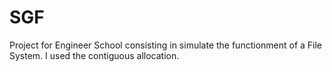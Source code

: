 # SGF

Project for Engineer School consisting in simulate the functionment of a File System.
I used the contiguous allocation.
